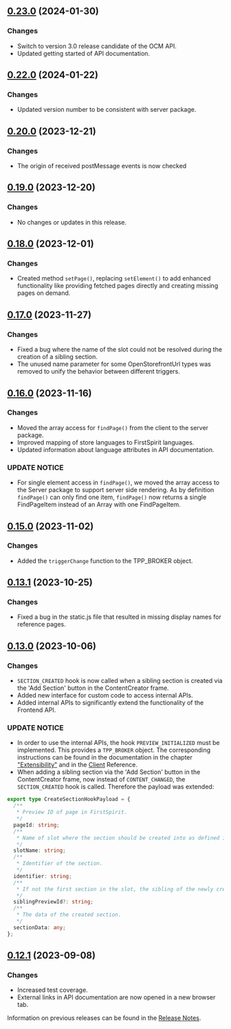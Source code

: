 ## [0.23.0](https://github.com/e-Spirit/fcecom-frontend-api-client/compare/v0.22.0...v0.23.0) (2024-01-30)

### Changes
* Switch to version 3.0 release candidate of the OCM API.
* Updated getting started of API documentation.

## [0.22.0](https://github.com/e-Spirit/fcecom-frontend-api-client/compare/v0.20.0...v0.22.0) (2024-01-22)

### Changes
* Updated version number to be consistent with server package.

## [0.20.0](https://github.com/e-Spirit/fcecom-frontend-api-client/compare/v0.19.0...v0.20.0) (2023-12-21)

### Changes
* The origin of received postMessage events is now checked

## [0.19.0](https://github.com/e-Spirit/fcecom-frontend-api-client/compare/v0.18.0...v0.19.0) (2023-12-20)

### Changes
* No changes or updates in this release.

## [0.18.0](https://github.com/e-Spirit/fcecom-frontend-api-client/compare/v0.17.0...v0.18.0) (2023-12-01)

### Changes
* Created method `setPage()`, replacing `setElement()` to add enhanced functionality like providing fetched pages directly and creating missing pages on demand.

## [0.17.0](https://github.com/e-Spirit/fcecom-frontend-api-client/compare/v0.16.0...v0.17.0) (2023-11-27)

### Changes
* Fixed a bug where the name of the slot could not be resolved during the creation of a sibling section.
* The unused name parameter for some OpenStorefrontUrl types was removed to unify the behavior between different triggers.

## [0.16.0](https://github.com/e-Spirit/fcecom-frontend-api-client/compare/v0.15.0...v0.16.0) (2023-11-16)

### Changes
* Moved the array access for `findPage()` from the client to the server package.
* Improved mapping of store languages to FirstSpirit languages.
* Updated information about language attributes in API documentation.

### UPDATE NOTICE
* For single element access in `findPage()`, we moved the array access to the Server package to support server side rendering. As by definition `findPage()` can only find one item, `findPage()` now returns a single FindPageItem instead of an Array with one FindPageItem.

## [0.15.0](https://github.com/e-Spirit/fcecom-frontend-api-client/compare/v0.13.1...v0.15.0) (2023-11-02)

### Changes
* Added the `triggerChange` function to the TPP_BROKER object.

## [0.13.1](https://github.com/e-Spirit/fcecom-frontend-api-client/compare/v0.13.0...v0.13.1) (2023-10-25)

### Changes
* Fixed a bug in the static.js file that resulted in missing display names for reference pages.

## [0.13.0](https://github.com/e-Spirit/fcecom-frontend-api-client/compare/v0.12.1...v0.13.0) (2023-10-06)

### Changes
* `SECTION_CREATED` hook is now called when a sibling section is created via the 'Add Section' button in the ContentCreator frame.
* Added new interface for custom code to access internal APIs.
* Added internal APIs to significantly extend the functionality of the Frontend API.

### UPDATE NOTICE
* In order to use the internal APIs, the hook `PREVIEW_INITIALIZED` must be implemented. This provides a `TPP_BROKER` object. The corresponding instructions can be found in the documentation in the chapter ["Extensibility"](https://docs.e-spirit.com/ecom/fsconnect-com-api/fsconnect-com-frontend-api/latest/showcase/) and in the [Client](https://docs.e-spirit.com/ecom/fsconnect-com-api/fsconnect-com-frontend-api/0.13.0/typedoc-with-title/client/) Reference.
* When adding a sibling section via the 'Add Section' button in the ContentCreator frame, now instead of `CONTENT_CHANGED`, the `SECTION_CREATED` hook is called. Therefore the payload was extended:

```ts
export type CreateSectionHookPayload = {
  /**
   * Preview ID of page in FirstSpirit.
   */
  pageId: string;
  /**
   * Name of slot where the section should be created into as defined in the FirstSpirit template.
   */
  slotName: string;
  /**
   * Identifier of the section.
   */
  identifier: string;
  /**
   * If not the first section in the slot, the sibling of the newly created section.
   */
  siblingPreviewId?: string;
  /**
   * The data of the created section.
   */
  sectionData: any;
};
```

## [0.12.1](https://github.com/e-Spirit/fcecom-frontend-api-client/compare/v0.12.0...v0.12.1) (2023-09-08)

### Changes
* Increased test coverage.
* External links in API documentation are now opened in a new browser tab.


Information on previous releases can be found in the [Release Notes](https://docs.e-spirit.com/ecom/fsconnect-com/FirstSpirit_Connect_for_Commerce_Releasenotes_EN.html).